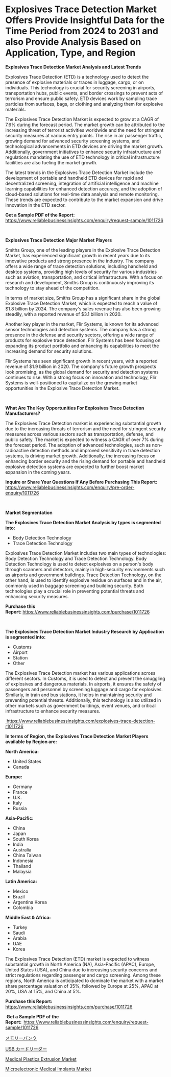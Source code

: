 <p><h1>Explosives Trace Detection Market Offers Provide Insightful Data for the Time Period from 2024 to 2031 and also Provide Analysis Based on Application, Type, and Region</h1></p><p><strong>Explosives Trace Detection Market Analysis and Latest Trends</strong></p>
<p><p>Explosives Trace Detection (ETD) is a technology used to detect the presence of explosive materials or traces in luggage, cargo, or on individuals. This technology is crucial for security screening in airports, transportation hubs, public events, and border crossings to prevent acts of terrorism and ensure public safety. ETD devices work by sampling trace particles from surfaces, bags, or clothing and analyzing them for explosive materials.</p><p>The Explosives Trace Detection Market is expected to grow at a CAGR of 7.6% during the forecast period. The market growth can be attributed to the increasing threat of terrorist activities worldwide and the need for stringent security measures at various entry points. The rise in air passenger traffic, growing demand for advanced security screening systems, and technological advancements in ETD devices are driving the market growth. Additionally, government initiatives to enhance security infrastructure and regulations mandating the use of ETD technology in critical infrastructure facilities are also fueling the market growth.</p><p>The latest trends in the Explosives Trace Detection Market include the development of portable and handheld ETD devices for rapid and decentralized screening, integration of artificial intelligence and machine learning capabilities for enhanced detection accuracy, and the adoption of cloud-based solutions for real-time data analysis and remote monitoring. These trends are expected to contribute to the market expansion and drive innovation in the ETD sector.</p></p>
<p><strong>Get a Sample PDF of the Report:&nbsp;</strong> <a href="https://www.reliablebusinessinsights.com/enquiry/request-sample/1011726">https://www.reliablebusinessinsights.com/enquiry/request-sample/1011726</a></p>
<p>&nbsp;</p>
<p><strong>Explosives Trace Detection Major Market Players</strong></p>
<p><p>Smiths Group, one of the leading players in the Explosive Trace Detection Market, has experienced significant growth in recent years due to its innovative products and strong presence in the industry. The company offers a wide range of trace detection solutions, including handheld and desktop systems, providing high levels of security for various industries such as aviation, transportation, and critical infrastructure. With a focus on research and development, Smiths Group is continuously improving its technology to stay ahead of the competition.</p><p>In terms of market size, Smiths Group has a significant share in the global Explosive Trace Detection Market, which is expected to reach a value of $1.8 billion by 2024. The company's sales revenue has also been growing steadily, with a reported revenue of $3.1 billion in 2020.</p><p>Another key player in the market, Flir Systems, is known for its advanced sensor technologies and detection systems. The company has a strong presence in the defense and security sectors, offering a wide range of products for explosive trace detection. Flir Systems has been focusing on expanding its product portfolio and enhancing its capabilities to meet the increasing demand for security solutions.</p><p>Flir Systems has seen significant growth in recent years, with a reported revenue of $1.9 billion in 2020. The company's future growth prospects look promising, as the global demand for security and detection systems continues to rise. With a strong focus on innovation and technology, Flir Systems is well-positioned to capitalize on the growing market opportunities in the Explosive Trace Detection Market.</p></p>
<p>&nbsp;</p>
<p><strong>What Are The Key Opportunities For Explosives Trace Detection Manufacturers?</strong></p>
<p><p>The Explosives Trace Detection market is experiencing substantial growth due to the increasing threats of terrorism and the need for stringent security measures across various sectors such as transportation, defense, and public safety. The market is expected to witness a CAGR of over 7% during the forecast period. The adoption of advanced technologies, such as non-radioactive detection methods and improved sensitivity in trace detection systems, is driving market growth. Additionally, the increasing focus on enhancing border security and the rising demand for portable and handheld explosive detection systems are expected to further boost market expansion in the coming years.</p></p>
<p><strong>Inquire or Share Your Questions If Any Before Purchasing This Report:</strong> <a href="https://www.reliablebusinessinsights.com/enquiry/pre-order-enquiry/1011726">https://www.reliablebusinessinsights.com/enquiry/pre-order-enquiry/1011726</a></p>
<p>&nbsp;</p>
<p><strong>Market Segmentation</strong></p>
<p><strong>The Explosives Trace Detection Market Analysis by types is segmented into:</strong></p>
<p><ul><li>Body Detection Technology</li><li>Trace Detection Technology</li></ul></p>
<p><p>Explosives Trace Detection Market includes two main types of technologies: Body Detection Technology and Trace Detection Technology. Body Detection Technology is used to detect explosives on a person's body through scanners and detectors, mainly in high-security environments such as airports and government buildings. Trace Detection Technology, on the other hand, is used to identify explosive residue on surfaces and in the air, commonly used in baggage screening and building security. Both technologies play a crucial role in preventing potential threats and enhancing security measures.</p></p>
<p><strong>Purchase this Report:&nbsp;</strong><a href="https://www.reliablebusinessinsights.com/purchase/1011726">https://www.reliablebusinessinsights.com/purchase/1011726</a></p>
<p>&nbsp;</p>
<p><strong>The Explosives Trace Detection Market Industry Research by Application is segmented into:</strong></p>
<p><ul><li>Customs</li><li>Airport</li><li>Station</li><li>Other</li></ul></p>
<p><p>The Explosives Trace Detection market has various applications across different sectors. In Customs, it is used to detect and prevent the smuggling of explosives and dangerous materials. In airports, it ensures the safety of passengers and personnel by screening luggage and cargo for explosives. Similarly, in train and bus stations, it helps in maintaining security and preventing potential threats. Additionally, this technology is also utilized in other markets such as government buildings, event venues, and critical infrastructure to enhance security measures.</p></p>
<p><a href="https://www.reliablebusinessinsights.com/explosives-trace-detection-r1011726">&nbsp;https://www.reliablebusinessinsights.com/explosives-trace-detection-r1011726</a></p>
<p><strong>In terms of Region, the Explosives Trace Detection Market Players available by Region are:</strong></p>
<p>
    <p> <strong> North America: </strong>
        <ul>
            <li>United States</li>
            <li>Canada</li>
        </ul>
        </p> 
    <p> <strong> Europe: </strong>
        <ul>
            <li>Germany</li>
            <li>France</li>
            <li>U.K.</li>
            <li>Italy</li>
            <li>Russia</li>
        </ul>
        </p> 
    <p> <strong> Asia-Pacific: </strong>
        <ul>
            <li>China</li>
            <li>Japan</li>
            <li>South Korea</li>
            <li>India</li>
            <li>Australia</li>
            <li>China Taiwan</li>
            <li>Indonesia</li>
            <li>Thailand</li>
            <li>Malaysia</li>
        </ul>
        </p> 
    <p> <strong> Latin America: </strong>
        <ul>
            <li>Mexico</li>
            <li>Brazil</li>
            <li>Argentina Korea</li>
            <li>Colombia</li>
        </ul>
        </p> 
    <p> <strong> Middle East & Africa: </strong>
        <ul>
            <li>Turkey</li>
            <li>Saudi</li>
            <li>Arabia</li>
            <li>UAE</li>
            <li>Korea</li>
        </ul>
    </p>
    </p>
<p><p>The Explosives Trace Detection (ETD) market is expected to witness substantial growth in North America (NA), Asia-Pacific (APAC), Europe, United States (USA), and China due to increasing security concerns and strict regulations regarding passenger and cargo screening. Among these regions, North America is anticipated to dominate the market with a market share percentage valuation of 35%, followed by Europe at 25%, APAC at 20%, USA at 15%, and China at 5%.</p></p>
<p><strong>Purchase this Report: </strong><a href="https://www.reliablebusinessinsights.com/purchase/1011726">https://www.reliablebusinessinsights.com/purchase/1011726</a></p>
<p>&nbsp;<strong>Get a Sample PDF of the Report:&nbsp;&nbsp;</strong><a href="https://www.reliablebusinessinsights.com/enquiry/request-sample/1011726">https://www.reliablebusinessinsights.com/enquiry/request-sample/1011726</a></p>
<p><strong></strong></p>
<p><p><a href="https://github.com/leigh4852023/Market-Research-Report-List-2/blob/main/2039859174436.md">メモリーバンク</a></p><p><a href="https://github.com/alyle7648/Market-Research-Report-List-2/blob/main/6440982174435.md">USB カードリーダー</a></p><p><a href="https://github.com/GroverBarry/Market-Research-Report-List-6/blob/main/medical-plastics-extrusion-market.md">Medical Plastics Extrusion Market</a></p><p><a href="https://github.com/lylyparadise/Market-Research-Report-List-4/blob/main/microelectronic-medical-implants-market.md">Microelectronic Medical Implants Market</a></p></p>